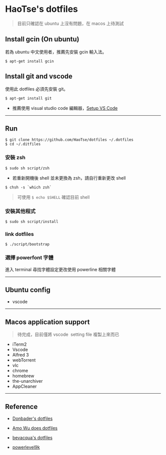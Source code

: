 # HaoTse's dotfiles

> 目前只確認在 ubuntu 上沒有問題，在 macos 上待測試

## Install gcin (On ubuntu)
若為 ubuntu 中文使用者，推薦先安裝 gcin 輸入法。
```shell
$ apt-get install gcin
```

## Install git and vscode
使用此 dotfiles 必須先安裝 git。
```shell
$ apt-get install git
```
- 推薦使用 visual studio code 編輯器，[Setup VS Code](https://code.visualstudio.com/docs/setup/setup-overview)

---

## Run

```shell
$ git clone https://github.com/HaoTse/dotfiles ~/.dotfiles
$ cd ~/.ditfiles
```

### 安裝 zsh
```shell
$ sudo sh script/zsh
```
- 若重新開機後 shell 並未更換為 zsh，請自行重新更改 shell
```shell
$ chsh -s `which zsh`
```
> 可使用 `$ echo $SHELL` 確認目前 shell

### 安裝其他程式
```shell
$ sudo sh script/install
```

### link dotfiles
```shell
$ ./script/bootstrap
```

### 選擇 powerfont 字體
進入 terminal 尋找字體設定更改使用 powerline 相關字體

---
## Ubuntu config
- vscode

---
## Macos application support
> 待完成，目前僅將 vscode  setting file 複製上來而已
- iTerm2
- Vscode
- Alfred 3
- webTorrent
- vlc
- chrome
- homebrew
- the-unarchiver
- AppCleaner

---

## Reference
- [Donbader's dotfiles](https://github.com/donbader/dotfiles)
- [Amo Wu does dotfiles](https://github.com/amowu/dotfiles)
- [bevacqua's dotfiles](https://github.com/bevacqua/dotfiles)

- [powerlevel9k](https://github.com/bhilburn/powerlevel9k)

